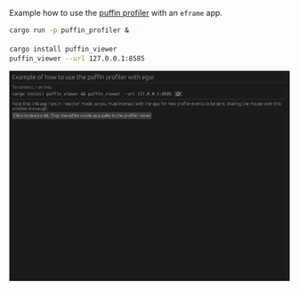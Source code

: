 Example how to use the [puffin profiler](https://github.com/EmbarkStudios/puffin) with an `eframe` app.


```sh
cargo run -p puffin_profiler &

cargo install puffin_viewer
puffin_viewer --url 127.0.0.1:8585
```

![](screenshot.png)
